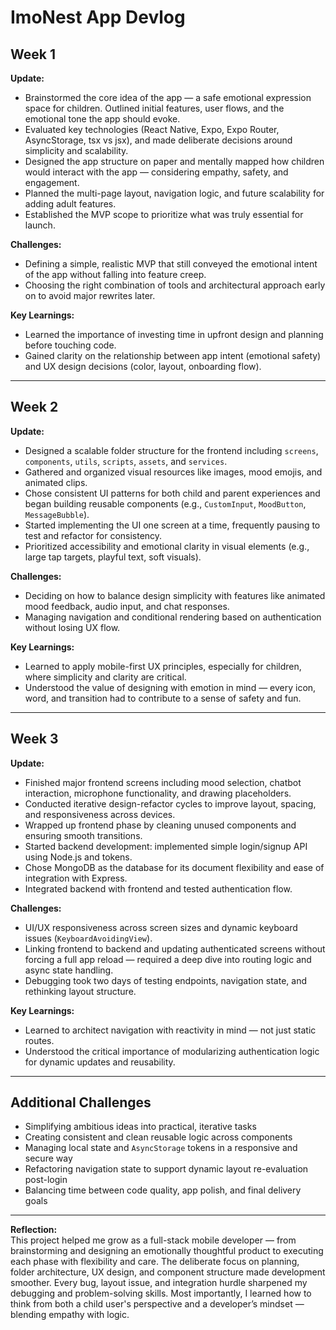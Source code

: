 # ImoNest App Devlog

## Week 1
**Update:**  
- Brainstormed the core idea of the app — a safe emotional expression space for children. Outlined initial features, user flows, and the emotional tone the app should evoke.
- Evaluated key technologies (React Native, Expo, Expo Router, AsyncStorage, tsx vs jsx), and made deliberate decisions around simplicity and scalability.
- Designed the app structure on paper and mentally mapped how children would interact with the app — considering empathy, safety, and engagement.
- Planned the multi-page layout, navigation logic, and future scalability for adding adult features.
- Established the MVP scope to prioritize what was truly essential for launch.

**Challenges:**  
- Defining a simple, realistic MVP that still conveyed the emotional intent of the app without falling into feature creep.
- Choosing the right combination of tools and architectural approach early on to avoid major rewrites later.

**Key Learnings:**  
- Learned the importance of investing time in upfront design and planning before touching code.
- Gained clarity on the relationship between app intent (emotional safety) and UX design decisions (color, layout, onboarding flow).

---

## Week 2
**Update:**  
- Designed a scalable folder structure for the frontend including `screens`, `components`, `utils`, `scripts`, `assets`, and `services`.
- Gathered and organized visual resources like images, mood emojis, and animated clips.
- Chose consistent UI patterns for both child and parent experiences and began building reusable components (e.g., `CustomInput`, `MoodButton`, `MessageBubble`).
- Started implementing the UI one screen at a time, frequently pausing to test and refactor for consistency.
- Prioritized accessibility and emotional clarity in visual elements (e.g., large tap targets, playful text, soft visuals).

**Challenges:**  
- Deciding on how to balance design simplicity with features like animated mood feedback, audio input, and chat responses.
- Managing navigation and conditional rendering based on authentication without losing UX flow.

**Key Learnings:**  
- Learned to apply mobile-first UX principles, especially for children, where simplicity and clarity are critical.
- Understood the value of designing with emotion in mind — every icon, word, and transition had to contribute to a sense of safety and fun.

---

## Week 3
**Update:**  
- Finished major frontend screens including mood selection, chatbot interaction, microphone functionality, and drawing placeholders.
- Conducted iterative design-refactor cycles to improve layout, spacing, and responsiveness across devices.
- Wrapped up frontend phase by cleaning unused components and ensuring smooth transitions.
- Started backend development: implemented simple login/signup API using Node.js and tokens.
- Chose MongoDB as the database for its document flexibility and ease of integration with Express.
- Integrated backend with frontend and tested authentication flow.

**Challenges:**  
- UI/UX responsiveness across screen sizes and dynamic keyboard issues (`KeyboardAvoidingView`).
- Linking frontend to backend and updating authenticated screens without forcing a full app reload — required a deep dive into routing logic and async state handling.
- Debugging took two days of testing endpoints, navigation state, and rethinking layout structure.

**Key Learnings:**  
- Learned to architect navigation with reactivity in mind — not just static routes.
- Understood the critical importance of modularizing authentication logic for dynamic updates and reusability.

---

## Additional Challenges
- Simplifying ambitious ideas into practical, iterative tasks
- Creating consistent and clean reusable logic across components
- Managing local state and `AsyncStorage` tokens in a responsive and secure way
- Refactoring navigation state to support dynamic layout re-evaluation post-login
- Balancing time between code quality, app polish, and final delivery goals

---

**Reflection:**  
This project helped me grow as a full-stack mobile developer — from brainstorming and designing an emotionally thoughtful product to executing each phase with flexibility and care. The deliberate focus on planning, folder architecture, UX design, and component structure made development smoother. Every bug, layout issue, and integration hurdle sharpened my debugging and problem-solving skills. Most importantly, I learned how to think from both a child user's perspective and a developer’s mindset — blending empathy with logic.
